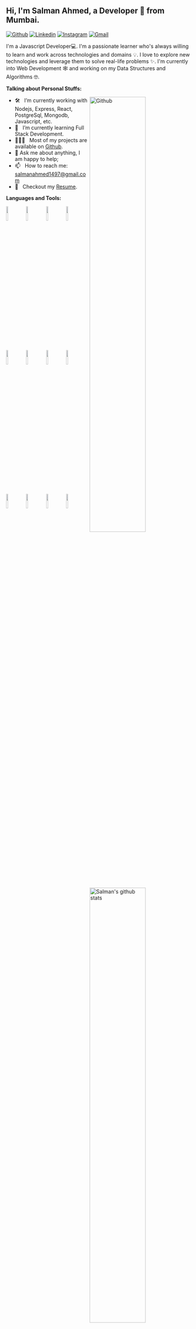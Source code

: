 <!-- Your title -->
## Hi, I'm Salman Ahmed, a Developer 🚀 from Mumbai.

<!-- Your badges
You can use the website to generate badges: https://shields.io/
-->

[![Github](https://img.shields.io/badge/-Github-000?style=flat&logo=Github&logoColor=white)](https://github.com/praful-maurya)
[![Linkedin](https://img.shields.io/badge/-LinkedIn-blue?style=flat&logo=Linkedin&logoColor=white)](https://www.linkedin.com/in/ansari-salman)
[![Instagram](https://img.shields.io/badge/-Instagram-c13584?style=flat&labelColor=c13584&logo=instagram&logoColor=white)](https://www.instagram.com/salmanansari__)
[![Gmail](https://img.shields.io/badge/-Gmail-c14438?style=flat&logo=Gmail&logoColor=white)](mailto:salmanahmed1497@gmail.com)

<!---### Glad to see you here! &nbsp; ![](https://visitor-badge.glitch.me/badge?page_id=praful-maurya&style=flat-square&color=0088cc)-->

I'm a Javascript Developer💻. I'm a passionate learner who's always willing to learn and work across technologies and domains 💡. I love to explore new technologies and leverage them to solve real-life problems ✨. I'm currently into Web Development 🕸️ and working on my Data Structures and Algorithms 🤓.

<!-- Talking about you -->
**Talking about Personal Stuffs:**

<!-- Any image aligned to the right. Beware the width -->
<img width="55%" align="right" alt="Github" src="https://raw.githubusercontent.com/onimur/.github/master/.resources/git-header.svg" />




- 🛠 &nbsp; I’m currently working with Nodejs, Express, React, PostgreSql, Mongodb, Javascript, etc.
- 🚀 &nbsp; I’m currently learning Full Stack Development.
- 👨🏻‍💻 &nbsp; Most of my projects are available on [Github](https://github.com/praful-maurya).
- 💬 Ask me about anything, I am happy to help;
- 📫 &nbsp; How to reach me: salmanahmed1497@gmail.com
- 📝 &nbsp; Checkout my [Resume](https://github.com/praful-maurya/praful-maurya/blob/main/SalmanResume.pdf).

**Languages and Tools:** 

<!-- Your github readme stats
You can use this api: https://github.com/anuraghazra/github-readme-stats
-->
<p>
  <a href="https://github.com/praful-maurya">
    <img width="55%" align="right" alt="Salman's github stats" src="https://github-readme-stats.vercel.app/api?username=praful-maurya&show_icons=true&hide_border=true&count_private=true" />
  </a>

  <!-- Your languages and tools. Be careful with the alignment. 
  You can use this sites to get logos: https://www.vectorlogo.zone or https://simpleicons.org/
  -->
  <code><img width="10%" src="https://www.vectorlogo.zone/logos/javascript/javascript-ar21.svg"></code>
  <code><img width="10%" src="https://www.vectorlogo.zone/logos/expressjs/expressjs-ar21.svg"></code>
  <code><img width="10%" src="https://www.vectorlogo.zone/logos/nodejs/nodejs-ar21.svg"></code>
  <code><img width="10%" src="https://www.vectorlogo.zone/logos/reactjs/reactjs-ar21.svg"></code>
  <code><img width="10%" src="https://www.vectorlogo.zone/logos/mongodb/mongodb-ar21.svg"></code>
  <code><img width="10%" src="https://www.vectorlogo.zone/logos/postgresql/postgresql-ar21.svg"></code>
  <code><img width="10%" src="https://www.vectorlogo.zone/logos/visualstudio_code/visualstudio_code-ar21.svg"></code>
  <code><img width="10%" src="https://www.vectorlogo.zone/logos/github/github-ar21.svg"></code>
  <code><img width="10%" src="https://www.vectorlogo.zone/logos/git-scm/git-scm-ar21.svg"></code>
  <code><img width="10%" src="https://www.vectorlogo.zone/logos/getpostman/getpostman-ar21.svg"></code>
  <code><img width="10%" src="https://www.vectorlogo.zone/logos/ubuntu/ubuntu-ar21.svg"></code>
  <code><img width="10%" src="https://www.vectorlogo.zone/logos/npmjs/npmjs-ar21.svg"></code>
</p>


<!-- Your hits or visitors
site: http://hits.dwyl.com or https://visitor-badge.glitch.me
Both apis are in trouble due to the number of requests, if you know any other to register visitors, great
-->
